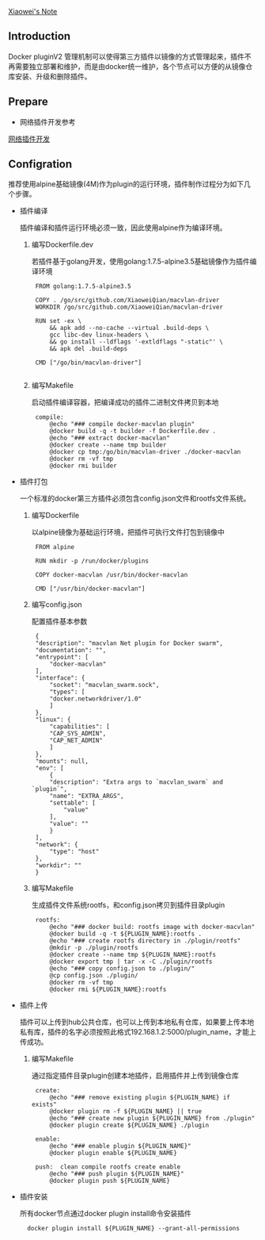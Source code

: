 
[Xiaowei's Note](https://xiaoweiqian.github.io/note/)
## Introduction

Docker pluginV2 管理机制可以使得第三方插件以镜像的方式管理起来，插件不再需要独立部署和维护，而是由docker统一维护，各个节点可以方便的从镜像仓库安装、升级和删除插件。

## Prepare

- 网络插件开发参考

[网络插件开发](https://xiaoweiqian.github.io/note/docker-network-remote-driver/)

## Configration

推荐使用alpine基础镜像(4M)作为plugin的运行环境，插件制作过程分为如下几个步骤。

- 插件编译

  插件编译和插件运行环境必须一致，因此使用alpine作为编译环境。

  1. 编写Dockerfile.dev

     若插件基于golang开发，使用golang:1.7.5-alpine3.5基础镜像作为插件编译环境

     ```
      FROM golang:1.7.5-alpine3.5

      COPY . /go/src/github.com/XiaoweiQian/macvlan-driver
      WORKDIR /go/src/github.com/XiaoweiQian/macvlan-driver

      RUN set -ex \
          && apk add --no-cache --virtual .build-deps \
          gcc libc-dev linux-headers \
          && go install --ldflags '-extldflags "-static"' \
          && apk del .build-deps

      CMD ["/go/bin/macvlan-driver"]
     ```


     ```

  2. 编写Makefile

     启动插件编译容器，把编译成功的插件二进制文件拷贝到本地

     ```
      compile:
          @echo "### compile docker-macvlan plugin"
          @docker build -q -t builder -f Dockerfile.dev .
          @echo "### extract docker-macvlan"
          @docker create --name tmp builder
          @docker cp tmp:/go/bin/macvlan-driver ./docker-macvlan
          @docker rm -vf tmp
          @docker rmi builder

     ```

- 插件打包

  一个标准的docker第三方插件必须包含config.json文件和rootfs文件系统。

  1. 编写Dockerfile

     以alpine镜像为基础运行环境，把插件可执行文件打包到镜像中

     ```
      FROM alpine

      RUN mkdir -p /run/docker/plugins

      COPY docker-macvlan /usr/bin/docker-macvlan

      CMD ["/usr/bin/docker-macvlan"]

     ```

  2. 编写config.json

     配置插件基本参数

     ```
      {
      "description": "macvlan Net plugin for Docker swarm",
      "documentation": "",
      "entrypoint": [
          "docker-macvlan"
      ],
      "interface": {
          "socket": "macvlan_swarm.sock",
          "types": [
          "docker.networkdriver/1.0"
          ]
      },
      "linux": {
          "capabilities": [
          "CAP_SYS_ADMIN",
          "CAP_NET_ADMIN"
          ]
      },
      "mounts": null,
      "env": [
          {
          "description": "Extra args to `macvlan_swarm` and `plugin`",
          "name": "EXTRA_ARGS",
          "settable": [
              "value"
          ],
          "value": ""
          }
      ],
      "network": {
          "type": "host"
      },
      "workdir": ""
      }

     ```

  3. 编写Makefile

     生成插件文件系统rootfs，和config.json拷贝到插件目录plugin

     ```
      rootfs:
          @echo "### docker build: rootfs image with docker-macvlan"
          @docker build -q -t ${PLUGIN_NAME}:rootfs .
          @echo "### create rootfs directory in ./plugin/rootfs"
          @mkdir -p ./plugin/rootfs
          @docker create --name tmp ${PLUGIN_NAME}:rootfs
          @docker export tmp | tar -x -C ./plugin/rootfs
          @echo "### copy config.json to ./plugin/"
          @cp config.json ./plugin/
          @docker rm -vf tmp
          @docker rmi ${PLUGIN_NAME}:rootfs 

     ```

- 插件上传

  插件可以上传到hub公共仓库，也可以上传到本地私有仓库，如果要上传本地私有库，插件的名字必须按照此格式192.168.1.2:5000/plugin_name，才能上传成功。

  1. 编写Makefile

     通过指定插件目录plugin创建本地插件，启用插件并上传到镜像仓库

     ```
      create:
          @echo "### remove existing plugin ${PLUGIN_NAME} if exists"
          @docker plugin rm -f ${PLUGIN_NAME} || true
          @echo "### create new plugin ${PLUGIN_NAME} from ./plugin"
          @docker plugin create ${PLUGIN_NAME} ./plugin

      enable:
          @echo "### enable plugin ${PLUGIN_NAME}"
          @docker plugin enable ${PLUGIN_NAME}

      push:  clean compile rootfs create enable
          @echo "### push plugin ${PLUGIN_NAME}"
          @docker plugin push ${PLUGIN_NAME}

     ```

- 插件安装

  所有docker节点通过docker plugin install命令安装插件

  ```
    docker plugin install ${PLUGIN_NAME} --grant-all-permissions

  ```